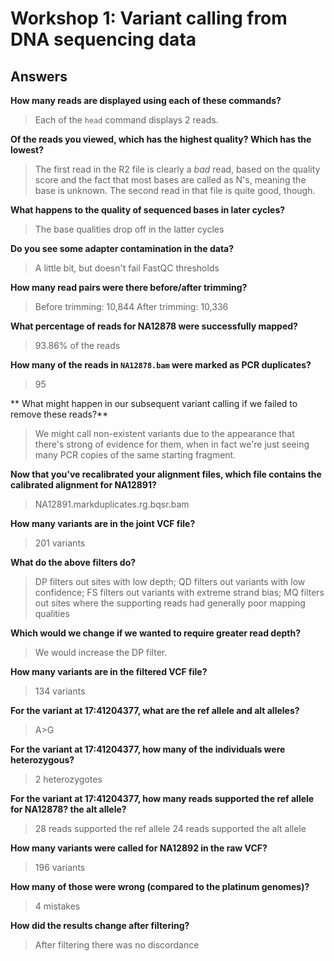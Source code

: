 # Workshop 1: Variant calling from DNA sequencing data

## Answers

**How many reads are displayed using each of these commands?**

>Each of the `head` command displays 2 reads.

**Of the reads you viewed, which has the highest quality? Which has the lowest?**

>The first read in the R2 file is clearly a *bad* read, based on the quality score and
the fact that most bases are called as N's, meaning the base is unknown.
The second read in that file is quite good, though.

**What happens to the quality of sequenced bases in later cycles?**   

>The base qualities drop off in the latter cycles

**Do you see some adapter contamination in the data?**   

>A little bit, but doesn't fail FastQC thresholds

**How many read pairs were there before/after trimming?**

>Before trimming: 10,844
>After trimming: 10,336

**What percentage of reads for NA12878 were successfully mapped?**

>93.86% of the reads

**How many of the reads in `NA12878.bam` were marked as PCR duplicates?**
>95

** What might happen in our subsequent variant calling if we failed to remove these reads?**
>We might call non-existent variants due to the appearance that there's strong of evidence for them, when
in fact we're just seeing many PCR copies of the same starting fragment.

**Now that you've recalibrated your alignment files, which file contains the calibrated
alignment for NA12891?**
>NA12891.markduplicates.rg.bqsr.bam

**How many variants are in the joint VCF file?** 

>201 variants

**What do the above filters do?**

>DP filters out sites with low depth; 
>QD filters out variants with low confidence; 
>FS filters out variants with extreme strand bias; 
>MQ filters out sites where the supporting reads had generally poor mapping qualities 

**Which would we change if we wanted to require greater read depth?**
>We would increase the DP filter.

**How many variants are in the filtered VCF file?**  

>134 variants

**For the variant at 17:41204377, what are the ref allele and alt alleles?**  

>A>G

**For the variant at 17:41204377, how many of the individuals were heterozygous?**   

>2 heterozygotes

**For the variant at 17:41204377, how many reads supported the ref allele for NA12878? the alt allele?**   

>28 reads supported the ref allele
>24 reads supported the alt allele

**How many variants were called for NA12892 in the raw VCF?**   

>196 variants

**How many of those were wrong (compared to the platinum genomes)?**  

>4 mistakes

**How did the results change after filtering?**   

>After filtering there was no discordance